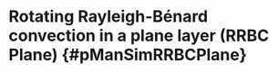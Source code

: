 Rotating Rayleigh-Bénard convection in a plane layer (RRBC Plane) {#pManSimRRBCPlane}
=================================================================

